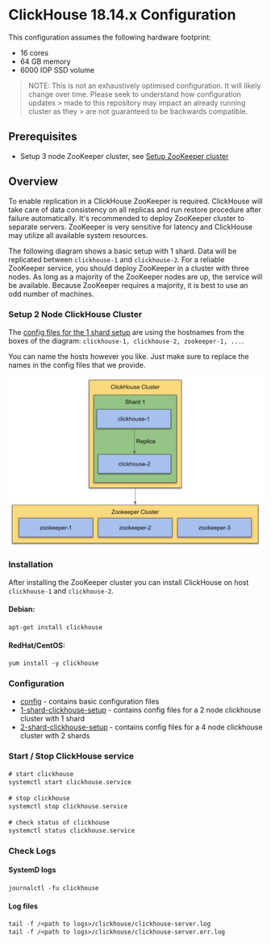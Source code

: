 # ClickHouse 18.14.x Configuration

This configuration assumes the following hardware footprint:

- 16 cores
- 64 GB memory
- 6000 IOP SSD volume

> NOTE:
> This is not an exhaustively optimised configuration. It will likely
> change over time. Please seek to understand how configuration updates > made to this repository may impact an already running cluster as they > are not guaranteed to be backwards compatible.

## Prerequisites

- Setup 3 node ZooKeeper cluster, see [Setup ZooKeeper cluster](../zookeeper/README.md)

## Overview

To enable replication in a ClickHouse ZooKeeper is required. ClickHouse will take care of data consistency on all replicas and run restore procedure after failure automatically. It's recommended to deploy ZooKeeper cluster to separate servers. ZooKeeper is very sensitive for latency and ClickHouse may utilize all available system resources.

The following diagram shows a basic setup with 1 shard. Data will be replicated between `clickhouse-1` and `clickhouse-2`. For a reliable ZooKeeper service, you should deploy ZooKeeper in a cluster with three nodes. As long as a majority of the ZooKeeper nodes are up, the service will be available. Because ZooKeeper requires a majority, it is best to use an odd number of machines.

### Setup 2 Node ClickHouse Cluster

The [config files for the 1 shard setup](1-shard-clickhouse-setup)  are using the hostnames from the boxes of the diagram: `clickhouse-1, clickhouse-2, zookeeper-1, ...`.

You can name the hosts however you like. Just make sure to replace the names in the config files that we provide.

![ClickHouse/ZooKeeper Cluster Setup](../images/clickhouse-1.png)

### Installation

After installing the ZooKeeper cluster you can install ClickHouse on host `clickhouse-1` and `clickhouse-2`.

#### Debian:

```
apt-get install clickhouse
```

#### RedHat/CentOS:

```
yum install -y clickhouse
```

### Configuration

- [config](config) - contains basic configuration files
- [1-shard-clickhouse-setup](1-shard-clickhouse-setup) - contains config files for a 2 node clickhouse cluster with 1 shard
- [2-shard-clickhouse-setup](2-shard-clickhouse-setup) - contains config files for a 4 node clickhouse cluster with 2 shards

### Start / Stop ClickHouse service

```
# start clickhouse
systemctl start clickhouse.service

# stop clickhouse
systemctl stop clickhouse.service

# check status of clickhouse
systemctl status clickhouse.service
```

### Check Logs

#### SystemD logs

```
journalctl -fu clickhouse
```

#### Log files

```
tail -f /<path to logs>/clickhouse/clickhouse-server.log
tail -f /<path to logs>/clickhouse/clickhouse-server.err.log
```
